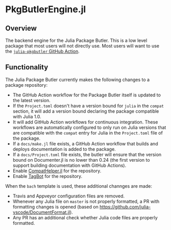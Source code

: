 # PkgButlerEngine.jl

## Overview

The backend engine for the Julia Package Butler. This is a low level package that most users will not directly use. Most users will want to use the [`julia-pkgbutler` GitHub Action](https://github.com/davidanthoff/julia-pkgbutler).

## Functionality

The Julia Package Butler currently makes the following changes to a package repository:

- The GitHub Action workflow for the Package Butler itself is updated to the latest version.
- If the `Project.toml` doesn't have a version bound for `julia` in the `compat` section, it will add a version bound declaring the package compatible with Julia 1.0.
- It will add GitHub Action workflows for continuous integration. These workflows are automatically configured to only run on Julia versions that are compatible with the `compat` entry for Julia in the `Project.toml` file of the package.
- If a `docs/make.jl` file exists, a GitHub Action workflow that builds and deploys documentation is added to the package.
- If a `docs/Project.toml` file exists, the butler will ensure that the version bound on Documenter.jl is no lower than 0.24 (the first version to support building documentation with GitHub Actions).
- Enable [CompatHelper.jl](https://github.com/bcbi/CompatHelper.jl) for the repository.
- Enable [TagBot](https://github.com/JuliaRegistries/TagBot) for the repository.

When the `bach` template is used, these additional channges are made:
- Travis and Appveyor configuration files are removed.
- Whenever any Julia file on `master` is not properly formatted, a PR with formatting changes is opened (based on https://github.com/julia-vscode/DocumentFormat.jl).
- Any PR has an additional check whether Julia code files are properly formatted.
